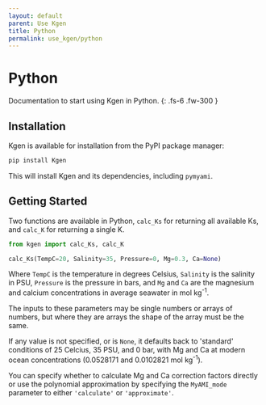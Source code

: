 ```yaml
---
layout: default
parent: Use Kgen
title: Python
permalink: use_kgen/python
---
```


# Python

Documentation to start using Kgen in Python.
{: .fs-6 .fw-300 }


## Installation

Kgen is available for installation from the PyPI package manager:
```bash
pip install Kgen
```
This will install Kgen and its dependencies, including `pymyami`.

## Getting Started

Two functions are available in Python, `calc_Ks` for returning all available Ks, and `calc_K` for returning a single K.
 
```python
from kgen import calc_Ks, calc_K

calc_Ks(TempC=20, Salinity=35, Pressure=0, Mg=0.3, Ca=None)
```

Where `TempC` is the temperature in degrees Celsius, `Salinity` is the salinity in PSU, `Pressure` is the pressure in bars, and `Mg` and `Ca` are the magnesium and calcium concentrations in average seawater in mol kg<sup>-1</sup>.

The inputs to these parameters may be single numbers or arrays of numbers, but where they are arrays the shape of the array must be the same.

If any value is not specified, or is `None`, it defaults back to 'standard' conditions of 25 Celcius, 35 PSU, and 0 bar, with Mg and Ca at modern ocean concentrations (0.0528171 and 0.0102821 mol kg<sup>-1</sup>).

You can specify whether to calculate Mg and Ca correction factors directly or use the polynomial approximation by specifying the `MyAMI_mode` parameter to either `'calculate'` or `'approximate'`.